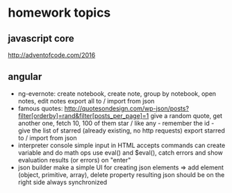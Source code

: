 # homework topics

## javascript core
http://adventofcode.com/2016

## angular
- ng-evernote:
 create notebook, create note, group by notebook, open notes, edit notes
 export all to / import from json
- famous quotes: http://quotesondesign.com/wp-json/posts?filter[orderby]=rand&filter[posts_per_page]=1
 give a random quote, get another one, fetch 10, 100 of them
 star / like any - remember the id - give the list of starred (already existing, no http requests)
 export starred to / import from json
- interpreter console
 simple input in HTML accepts commands
 can create variable and do math ops
 use eval() and $eval(), catch errors and show evaluation results (or errors) on "enter"
- json builder
 make a simple UI for creating json elements => add element (object, primitive, array), delete property
 resulting json should be on the right side always synchronized
